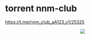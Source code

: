 # torrent nnm-club

https://t.me/nnm_club_aA123_v1/25325


<div id="header" align="center">
  <img src="https://sun9-38.userapi.com/s/v1/ig2/5T_H0kJg5NjnC3TtoY7Nfzp6tNe1j9znRV3G7XaZdousCP8EEUZWPlCG_OdztFMLXIdy2fHF1-hF4il-FkKvweZn.jpg?quality=96&as=32x44,48x66,72x99,108x149,160x220,240x330,360x495,436x600&from=bu&u=27u1828uge6Xs6gc-gjr3h_MEA6ukpVxHnU_WcIlFfY&cs=436x600" />
</div>
